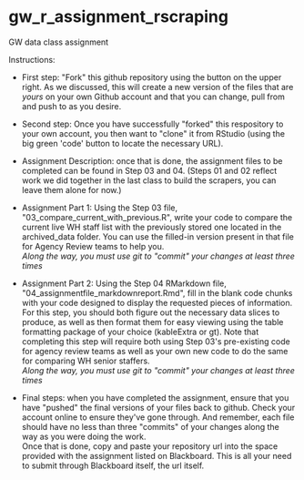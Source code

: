 # gw_r_assignment_rscraping
GW data class assignment  

Instructions:  
  
- First step: "Fork" this github repository using the button on the upper right. As we discussed, this will create a new version of the files that are *yours* on your own Github account and that you can change, pull from and push to as you desire.  

- Second step: Once you have successfully "forked" this respository to your own account, you then want to "clone" it from RStudio (using the big green 'code' button to locate the necessary URL).  
  
- Assignment Description: once that is done, the assignment files to be completed can be found in Step 03 and 04. (Steps 01 and 02 reflect work we did together in the last class to build the scrapers, you can leave them alone for now.)  

- Assignment Part 1: Using the Step 03 file, "03_compare_current_with_previous.R", write your code to compare the current live WH staff list with the previously stored one located in the archived_data folder. You can use the filled-in version present in that file for Agency Review teams to help you.  
*Along the way, you must use git to "commit" your changes at least three times*
  
- Assignment Part 2: Using the Step 04 RMarkdown file, "04_assignmentfile_markdownreport.Rmd", fill in the blank code chunks with your code designed to display the requested pieces of information. For this step, you should both figure out the necessary data slices to produce, as well as then format them for easy viewing using the table formatting package of your choice (kableExtra or gt). Note that completing this step will require both using Step 03's pre-existing code for agency review teams as well as your own new code to do the same for comparing WH senior staffers.  
*Along the way, you must use git to "commit" your changes at least three times*

- Final steps: when you have completed the assignment, ensure that you have "pushed" the final versions of your files back to github. Check your account online to ensure they've gone through. And remember, each file should have no less than three "commits" of your changes along the way as you were doing the work.  
Once that is done, copy and paste your repository url into the space provided with the assignment listed on Blackboard. This is all your need to submit through Blackboard itself, the url itself.



